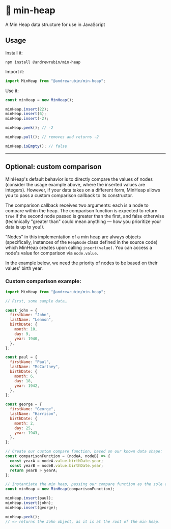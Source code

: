 # 🥞 min-heap

A Min Heap data structure for use in JavaScript

## Usage

Install it:

```
npm install @andrewrubin/min-heap
```

Import it:

```js
import MinHeap from "@andrewrubin/min-heap";
```

Use it:

```js
const minHeap = new MinHeap();

minHeap.insert(22);
minHeap.insert(6);
minHeap.insert(-2);

minHeap.peek(); // -2

minHeap.pull(); // removes and returns -2

minHeap.isEmpty(); // false
```

---

## Optional: custom comparison

MinHeap's default behavior is to directly compare the values of nodes (consider the usage example above, where the inserted values are integers). However, if your data takes on a different form, MinHeap allows you to pass a custom comparison callback to its constructor.

The comparison callback receives two arguments: each is a node to compare within the heap. The comparison function is expected to return `true` if the second node passed is greater than the first, and false otherwise (technically "greater than" could mean anything — how you prioritize your data is up to you!).

"Nodes" in this implementation of a min heap are always objects (specifically, instances of the `HeapNode` class defined in the source code) which MinHeap creates upon calling `insert(value)`. You can access a node's value for comparison via `node.value`.

In the example below, we need the priority of nodes to be based on their values' birth year.

### Custom comparison example:

```js
import MinHeap from "@andrewrubin/min-heap";

// First, some sample data…

const john = {
  firstName: "John",
  lastName: "Lennon",
  birthDate: {
    month: 10,
    day: 9,
    year: 1940,
  },
};

const paul = {
  firstName: "Paul",
  lastName: "McCartney",
  birthDate: {
    month: 6,
    day: 18,
    year: 1942,
  },
};

const george = {
  firstName: "George",
  lastName: "Harrison",
  birthDate: {
    month: 2,
    day: 25,
    year: 1943,
  },
};

// Create our custom compare function, based on our known data shape:
const comparisonFunction = (nodeA, nodeB) => {
  const yearA = nodeA.value.birthDate.year;
  const yearB = nodeB.value.birthDate.year;
  return yearB > yearA;
};

// Instantiate the min heap, passing our compare function as the sole argument:
const minHeap = new MinHeap(comparisonFunction);

minHeap.insert(paul);
minHeap.insert(john);
minHeap.insert(george);

minHeap.peek();
// => returns the John object, as it is at the root of the min heap.
```
